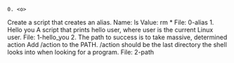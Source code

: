 	0. <o>
Create a script that creates an alias.
Name: ls
Value: rm *
File: 0-alias
	1. Hello you
A script that prints hello user, where user is the current Linux user.
File: 1-hello_you
	2. The path to success is to take massive, determined action
Add /action to the PATH. /action should be the last directory the shell looks into when looking for a program.
File: 2-path

